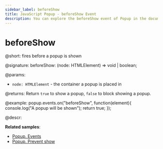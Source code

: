 ```yaml
---
sidebar_label: beforeShow
title: JavaScript Popup - beforeShow Event 
description: You can explore the beforeShow event of Popup in the documentation of the DHTMLX JavaScript UI library. Browse developer guides and API reference, try out code examples and live demos, and download a free 30-day evaluation version of DHTMLX Suite 7.
---
```


# beforeShow

@short: fires before a popup is shown

@signature: beforeShow: (node: HTMLElement) => void | boolean;

@params:
- `node: HTMLElement` - the container a popup is placed in

@returns:
Return `true` to show a popup, `false` to block showing a popup.

@example:
popup.events.on("beforeShow", function(element){
    console.log("A popup will be shown");
    return true;
});

@descr:

**Related samples**:
- [Popup. Events](https://snippet.dhtmlx.com/ro2lza9t)
- [Popup. Prevent show](https://snippet.dhtmlx.com/z788l8r7)

[comment]: # (@related: popup/event_handling.md)

[comment]: # (@relatedapi: popup/api/popup_aftershow_event.md)